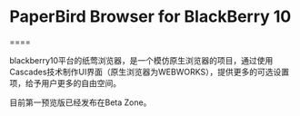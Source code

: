 # PaperBird Browser for BlackBerry 10
====

blackberry10平台的纸莺浏览器，是一个模仿原生浏览器的项目，通过使用Cascades技术制作UI界面（原生浏览器为WEBWORKS），提供更多的可选设置项，给予用户更多的自由空间。

目前第一预览版已经发布在Beta Zone。
